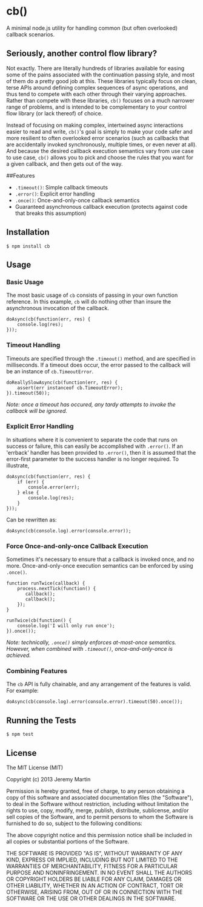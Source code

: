 # cb()

A minimal node.js utility for handling common (but often overlooked) callback scenarios.

## Seriously, another control flow library?

Not exactly. There are literally hundreds of libraries available for easing some of the pains associated with the continuation
passing style, and most of them do a pretty good job at this. These libraries typically focus on clean, terse APIs around
defining complex sequences of async operations, and thus tend to compete with each other through their varying approaches.
Rather than compete with these libraries, `cb()` focuses on a much narrower range of problems, and is intended to be complementary
to your control flow library (or lack thereof) of choice.

Instead of focusing on making complex, intertwined async interactions easier to read and write, `cb()`'s goal is simply to make
your code safer and more resilient to often overlooked error scenarios (such as callbacks that are accidentally invoked
synchronously, multiple times, or even never at all).  And because the desired callback execution semantics vary from use case to use
case, `cb()` allows you to pick and choose the rules that you want for a given callback, and then gets out of the way.

##Features

  * `.timeout()`: Simple callback timeouts
  * `.error()`: Explicit error handling
  * `.once()`: Once-and-only-once callback semantics
  *  Guaranteed asynchronous callback execution (protects against code that breaks this assumption)

## Installation

    $ npm install cb

## Usage

### Basic Usage

The most basic usage of `cb` consists of passing in your own function reference. In this example, `cb` will do nothing other
than insure the asynchronous invocation of the callback.

    doAsync(cb(function(err, res) {
        console.log(res);
    }));

### Timeout Handling

Timeouts are specified through the `.timeout()` method, and are specified in milliseconds.  If a timeout does occur, the error
passed to the callback will be an instance of `cb.TimeoutError`.

    doReallySlowAsync(cb(function(err, res) {
        assert(err instanceof cb.TimeoutError);
    }).timeout(50));

*Note: once a timeout has occured, any tardy attempts to invoke the callback will be ignored.*

### Explicit Error Handling

In situations where it is convenient to separate the code that runs on success or failure, this can easily be accomplished
with `.error()`.  If an 'errback' handler has been provided to `.error()`, then it is assumed that the error-first parameter
to the success handler is no longer required.  To illustrate,

    doAsync(cb(function(err, res) {
        if (err) {
            console.error(err);
        } else {
            console.log(res);
        }
    }));

Can be rewritten as:

    doAsync(cb(console.log).error(console.error));

### Force Once-and-only-once Callback Execution

Sometimes it's necessary to ensure that a callback is invoked once, and no more. Once-and-only-once execution semantics can be
enforced by using `.once()`.

    function runTwice(callback) {
        process.nextTick(function() {
           callback();
           callback(); 
        }); 
    }

    runTwice(cb(function() {
        console.log('I will only run once');
    }).once());

*Note: technically, `.once()` simply enforces at-most-once semantics. However, when combined with `.timeout()`, once-and-only-once
is achieved.*

### Combining Features

The `cb` API is fully chainable, and any arrangement of the features is valid.  For example:

    doAsync(cb(console.log).error(console.error).timeout(50).once());

## Running the Tests

    $ npm test

## License 

The MIT License (MIT)

Copyright (c) 2013 Jeremy Martin

Permission is hereby granted, free of charge, to any person obtaining a copy of this software and associated documentation files (the "Software"), to deal in the Software without restriction, including without limitation the rights to use, copy, modify, merge, publish, distribute, sublicense, and/or sell copies of the Software, and to permit persons to whom the Software is furnished to do so, subject to the following conditions:

The above copyright notice and this permission notice shall be included in all copies or substantial portions of the Software.

THE SOFTWARE IS PROVIDED "AS IS", WITHOUT WARRANTY OF ANY KIND, EXPRESS OR IMPLIED, INCLUDING BUT NOT LIMITED TO THE WARRANTIES OF MERCHANTABILITY, FITNESS FOR A PARTICULAR PURPOSE AND NONINFRINGEMENT. IN NO EVENT SHALL THE AUTHORS OR COPYRIGHT HOLDERS BE LIABLE FOR ANY CLAIM, DAMAGES OR OTHER LIABILITY, WHETHER IN AN ACTION OF CONTRACT, TORT OR OTHERWISE, ARISING FROM, OUT OF OR IN CONNECTION WITH THE SOFTWARE OR THE USE OR OTHER DEALINGS IN THE SOFTWARE.
